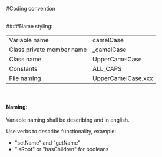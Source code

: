 #Coding convention<br><br>


####Name styling:

|||
|---|---|
| Variable name |camelCase|
| Class private member name | _camelCase|
| Class name | UpperCamelCase |
| Constants | ALL_CAPS |
| File naming | UpperCamelCase.xxx |


#### <br><br>Naming:
Variable naming shall be describing and in english. <br>

Use verbs to describe functionality, example: <br>

* "setName" and "getName"
* "isRoot" or "hasChildren" for booleans

